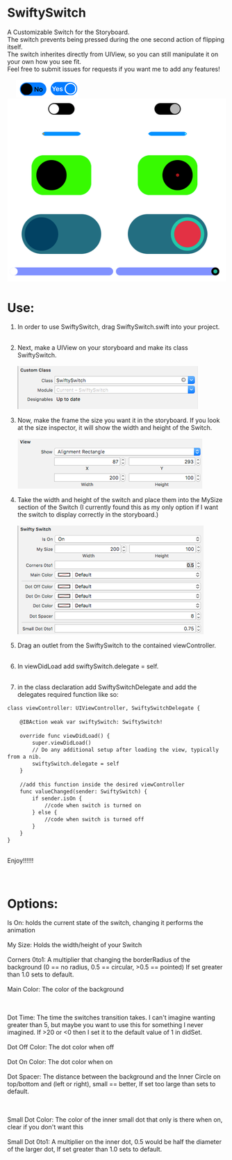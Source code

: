 # SwiftySwitch
A Customizable Switch for the Storyboard.<br>
The switch prevents being pressed during the one second action of flipping itself.<br>
The switch inherites directly from UIView, so you can still manipulate it on your own how you see fit.<br>
Feel free to submit issues for requests if you want me to add any features!<br><br>
&nbsp;&nbsp;&nbsp;&nbsp;&nbsp;![Screenshot](https://github.com/Sethmr/SwiftySwitch/blob/master/SwiftySwitch/Text.png)<br>
![Screenshot](https://github.com/Sethmr/SwiftySwitch/blob/master/SwiftySwitch/SwiftySwitches.png)<br>
# Use:<br>
1. In order to use SwiftySwitch, drag SwiftySwitch.swift into your project.<br><br>

2. Next, make a UIView on your storyboard and make its class SwiftySwitch.<br><br>
![Screenshot](https://github.com/Sethmr/SwiftySwitch/blob/master/SwiftySwitch/UIViewSetup.png)<br>

3. Now, make the frame the size you want it in the storyboard. If you look at the size inspector, it will show the width and height of the Switch.<br><br>
![Screenshot](https://github.com/Sethmr/SwiftySwitch/blob/master/SwiftySwitch/Frame.png)<br>

4. Take the width and height of the switch and place them into the MySize section of the Switch (I currently found this as my only option if I want the switch to display correctly in the storyboard.)<br><br>
![Screenshot](https://github.com/Sethmr/SwiftySwitch/blob/master/SwiftySwitch/SwiftySwitchOptions.png)<br>

5. Drag an outlet from the SwiftySwitch to the contained viewController.<br><br>

6. In viewDidLoad add swiftySwitch.delegate = self.<br><br>

7. in the class declaration add SwiftySwitchDelegate and add the delegates required function like so:
```objc
class viewController: UIViewController, SwiftySwitchDelegate {

    @IBAction weak var swiftySwitch: SwiftySwitch!

    override func viewDidLoad() {
        super.viewDidLoad()
        // Do any additional setup after loading the view, typically from a nib.
        swiftySwitch.delegate = self
    }
    
    //add this function inside the desired viewController
    func valueChanged(sender: SwiftySwitch) {
        if sender.isOn {
            //code when switch is turned on
        } else {
            //code when switch is turned off
        }
    }
}
```
<br>
Enjoy!!!!!!<br><br><br>




# Options:<br>

Is On: holds the current state of the switch, changing it performs the animation<br><br>
My Size: Holds the width/height of your Switch<br><br>
Corners 0to1: A multiplier that changing the borderRadius of the background (0 == no radius, 0.5 == circular, >0.5 == pointed) If set greater than 1.0 sets to default.<br><br>
Main Color: The color of the background<br><br><br>

Dot Time: The time the switches transition takes. I can't imagine wanting greater than 5, but maybe you want to use this for something I never imagined. If >20 or <0 then I set it to the default value of 1 in didSet.<br><br>
Dot Off Color: The dot color when off<br><br>
Dot On Color: The dot color when on<br><br>
Dot Spacer: The distance between the background and the Inner Circle on top/bottom and (left or right), small == better, If set too large than sets to default.<br><br><br>

Small Dot Color: The color of the inner small dot that only is there when on, clear if you don't want this<br><br>
Small Dot 0to1: A multiplier on the inner dot, 0.5 would be half the diameter of the larger dot, If set greater than 1.0 sets to default.

